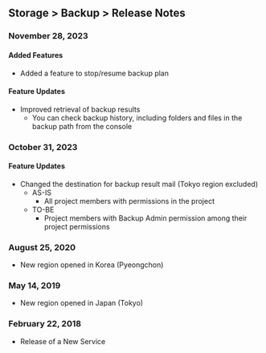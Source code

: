 ## Storage > Backup > Release Notes

### November 28, 2023
#### Added Features
* Added a feature to stop/resume backup plan
#### Feature Updates
* Improved retrieval of backup results
    * You can check backup history, including folders and files in the backup path from the console

### October 31, 2023
#### Feature Updates
* Changed the destination for backup result mail (Tokyo region excluded)
    * AS-IS
        * All project members with permissions in the project
    * TO-BE
        * Project members with Backup Admin permission among their project permissions

### August 25, 2020
* New region opened in Korea (Pyeongchon)

### May 14, 2019
* New region opened in Japan (Tokyo)

### February 22, 2018
* Release of a New Service

